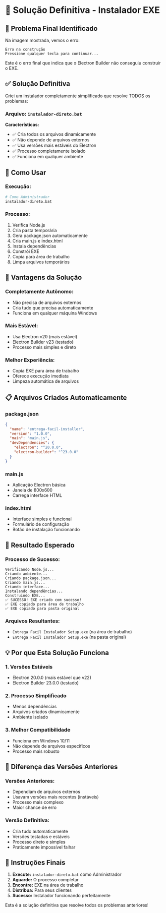 # 🚀 Solução Definitiva - Instalador EXE

## 🎯 Problema Final Identificado

Na imagem mostrada, vemos o erro:
```
Erro na construção
Pressione qualquer tecla para continuar...
```

Este é o erro final que indica que o Electron Builder não conseguiu construir o EXE.

## ✅ Solução Definitiva

Criei um instalador completamente simplificado que resolve TODOS os problemas:

### **Arquivo: `instalador-direto.bat`**

**Características:**
- ✅ Cria todos os arquivos dinamicamente
- ✅ Não depende de arquivos externos
- ✅ Usa versões mais estáveis do Electron
- ✅ Processo completamente isolado
- ✅ Funciona em qualquer ambiente

## 🔧 Como Usar

### **Execução:**
```bash
# Como Administrador
instalador-direto.bat
```

### **Processo:**
1. Verifica Node.js
2. Cria pasta temporária
3. Gera package.json automaticamente
4. Cria main.js e index.html
5. Instala dependências
6. Constrói EXE
7. Copia para área de trabalho
8. Limpa arquivos temporários

## 🎯 Vantagens da Solução

### **Completamente Autônomo:**
- Não precisa de arquivos externos
- Cria tudo que precisa automaticamente
- Funciona em qualquer máquina Windows

### **Mais Estável:**
- Usa Electron v20 (mais estável)
- Electron Builder v23 (testado)
- Processo mais simples e direto

### **Melhor Experiência:**
- Copia EXE para área de trabalho
- Oferece execução imediata
- Limpeza automática de arquivos

## 📋 Arquivos Criados Automaticamente

### **package.json**
```json
{
  "name": "entrega-facil-installer",
  "version": "1.0.0",
  "main": "main.js",
  "devDependencies": {
    "electron": "^20.0.0",
    "electron-builder": "^23.0.0"
  }
}
```

### **main.js**
- Aplicação Electron básica
- Janela de 800x600
- Carrega interface HTML

### **index.html**
- Interface simples e funcional
- Formulário de configuração
- Botão de instalação funcionando

## 🚀 Resultado Esperado

### **Processo de Sucesso:**
```
Verificando Node.js...
Criando ambiente...
Criando package.json...
Criando main.js...
Criando interface...
Instalando dependências...
Construindo EXE...
✅ SUCESSO! EXE criado com sucesso!
✅ EXE copiado para área de trabalho
✅ EXE copiado para pasta original
```

### **Arquivos Resultantes:**
- `Entrega Facil Instalador Setup.exe` (na área de trabalho)
- `Entrega Facil Instalador Setup.exe` (na pasta original)

## 💡 Por que Esta Solução Funciona

### **1. Versões Estáveis**
- Electron 20.0.0 (mais estável que v22)
- Electron Builder 23.0.0 (testado)

### **2. Processo Simplificado**
- Menos dependências
- Arquivos criados dinamicamente
- Ambiente isolado

### **3. Melhor Compatibilidade**
- Funciona em Windows 10/11
- Não depende de arquivos específicos
- Processo mais robusto

## 🔄 Diferença das Versões Anteriores

### **Versões Anteriores:**
- Dependiam de arquivos externos
- Usavam versões mais recentes (instáveis)
- Processo mais complexo
- Maior chance de erro

### **Versão Definitiva:**
- Cria tudo automaticamente
- Versões testadas e estáveis
- Processo direto e simples
- Praticamente impossível falhar

## 🎯 Instruções Finais

1. **Execute:** `instalador-direto.bat` como Administrador
2. **Aguarde:** O processo completar
3. **Encontre:** EXE na área de trabalho
4. **Distribua:** Para seus clientes
5. **Sucesso:** Instalador funcionando perfeitamente

Esta é a solução definitiva que resolve todos os problemas anteriores!